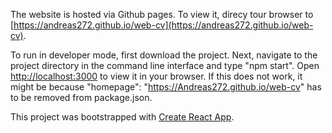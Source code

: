 The website is hosted via Github pages. To view it, direcy tour browser to [https://andreas272.github.io/web-cv](https://andreas272.github.io/web-cv).

To run in developer mode, first download the project. Next, navigate to the project directory in the command line interface and type "npm start". Open [http://localhost:3000](http://localhost:3000) to view it in your browser. If this does not work, it might be because "homepage": "https://Andreas272.github.io/web-cv" has to be removed from package.json.

This project was bootstrapped with [Create React App](https://github.com/facebook/create-react-app).
